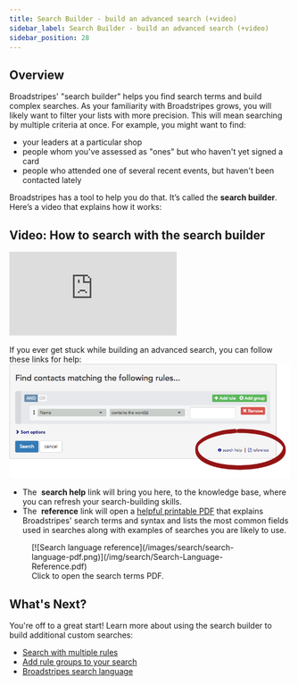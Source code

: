 ```yaml
---
title: Search Builder - build an advanced search (+video)
sidebar_label: Search Builder - build an advanced search (+video)
sidebar_position: 28
---
```


## Overview
Broadstripes' "search builder" helps you find search terms and build complex searches.
As your familiarity with Broadstripes grows, you will likely want to filter your lists with more precision. This will mean searching by multiple criteria at once. For example, you might want to find:
- your leaders at a particular shop
- people whom you've assessed as "ones" but who haven't yet signed a card
- people who attended one of several recent events, but haven't been contacted lately

Broadstripes has a tool to help you do that. It’s called the **search builder**. Here’s a video that explains how it works:

## Video: How to search with the search builder
<div className="video-container" style={{position: 'relative', paddingBottom: '56.25%', height: 0, marginBottom: '2rem'}}>
  <iframe
    src="https://player.vimeo.com/video/322305306?title=0&amp;byline=0&amp;portrait=0&amp;badge=0&amp;autopause=0&amp;player_id=0&amp;app_id=58479"
    title="Build custom searches with Search Builder"
    style={{position: 'absolute', top: '0', left: '0', width: '100%', height: '100%'}}
    frameBorder="0"
    allow="autoplay; fullscreen; picture-in-picture"
    allowFullScreen
  ></iframe>
</div>

If you ever get stuck while building an advanced search, you can follow these links for help:![](/images/search/6f5c6c1-AdvSearchHelpLinks.png)
- The  **search help** link will bring you here, to the knowledge base, where you can refresh your search-building skills.
- The  **reference** link will open a [helpful printable PDF](/img/search/Search-Language-Reference.pdf) that explains Broadstripes' search terms and syntax and lists the most common fields used in searches along with examples of searches you are likely to use.

<figure>
[![Search language reference](/images/search/search-language-pdf.png)](/img/search/Search-Language-Reference.pdf)
<figcaption>Click to open the search terms PDF.</figcaption>
</figure>

## What's Next?
You're off to a great start!
Learn more about using the search builder to build additional custom searches:
- [Search with multiple rules](/search/search-with-multiple-rules.md)
- [Add rule groups to your search](/search/add-rule-groups-to-your-search/)
- [Broadstripes search language](https://help.broadstripes.com/help-articles/using-broadstripes/search/search-language-reference/)